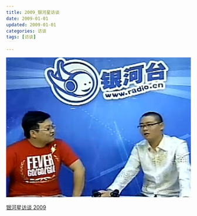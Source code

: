 ```yaml
---
title: 2009_银河星访谈
date: 2009-01-01
updated: 2009-01-01
categories: 访谈
tags: [访谈]

---
```


![](https://raw.githubusercontent.com/rhenginium/image/main/Screenshot_20210325_020706.jpg)

[银河星访谈 2009]( https://www.bilibili.com/video/BV18i4y187ui?p=4)